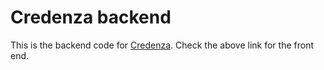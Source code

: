# Credenza backend

This is the backend code for [Credenza](https://github.com/morwen80/credenza-frontend).
Check the above link for the front end.
